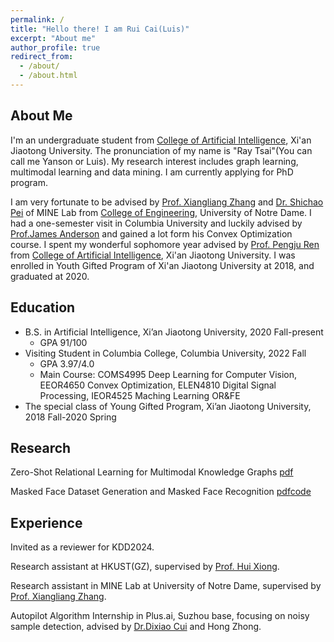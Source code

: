 ```yaml
---
permalink: /
title: "Hello there! I am Rui Cai(Luis)"
excerpt: "About me"
author_profile: true
redirect_from: 
  - /about/
  - /about.html
---
```


## About Me
I'm an undergraduate student from [College of Artificial Intelligence](https://iair.xjtu.edu.cn/), Xi'an Jiaotong University. The pronunciation of my name is "Ray Tsai"(You can call me Yanson or Luis). My research interest includes graph learning, multimodal learning and data mining. I am currently applying for PhD program. 

I am very fortunate to be advised by [Prof. Xiangliang Zhang](https://engineering.nd.edu/faculty/xiangliang-zhang/) and [Dr. Shichao Pei](https://scpei.github.io/) of MINE Lab from [College of Engineering](https://engineering.nd.edu/), University of Notre Dame. I had a one-semester visit in Columbia University and luckily advised by [Prof.James Anderson](http://www.columbia.edu/~ja3451/) and gained a lot form his Convex Optimization course. I spent my wonderful sophomore year advised by [Prof. Pengju Ren](https://gr.xjtu.edu.cn/en/web/pengjuren) from [College of Artificial Intelligence](https://iair.xjtu.edu.cn/), Xi'an Jiaotong University. I was enrolled in Youth Gifted Program of Xi'an Jiaotong University at 2018, and graduated at 2020.

## Education
+ B.S. in Artificial Intelligence, Xi’an Jiaotong University, 2020 Fall-present
  + GPA 91/100
+ Visiting Student in Columbia College, Columbia University, 2022 Fall
  + GPA 3.97/4.0
  + Main Course: COMS4995 Deep Learning for Computer Vision, EEOR4650 Convex Optimization, ELEN4810 Digital Signal Processing, IEOR4525 Maching Learning OR&FE
+ The special class of Young Gifted Program, Xi’an Jiaotong University, 2018 Fall-2020 Spring

## Research
Zero-Shot Relational Learning for Multimodal Knowledge Graphs [pdf](https://arxiv.org/pdf/2404.06220.pdf)

Masked Face Dataset Generation and Masked Face Recognition [pdf](https://arxiv.org/abs/2311.07475)[code](https://github.com/luisrui/Seeing-AI-system)

## Experience
Invited as a reviewer for KDD2024.

Research assistant at HKUST(GZ), supervised by [Prof. Hui Xiong](https://facultyprofiles.hkust-gz.edu.cn/faculty-personal-page?id=253).

Research assistant in MINE Lab at University of Notre Dame, supervised by [Prof. Xiangliang Zhang](https://engineering.nd.edu/faculty/xiangliang-zhang/).

Autopilot Algorithm Internship in Plus.ai, Suzhou base, focusing on noisy sample detection, advised by [Dr.Dixiao Cui](https://www.linkedin.com/in/dixiaocui/) and Hong Zhong.
